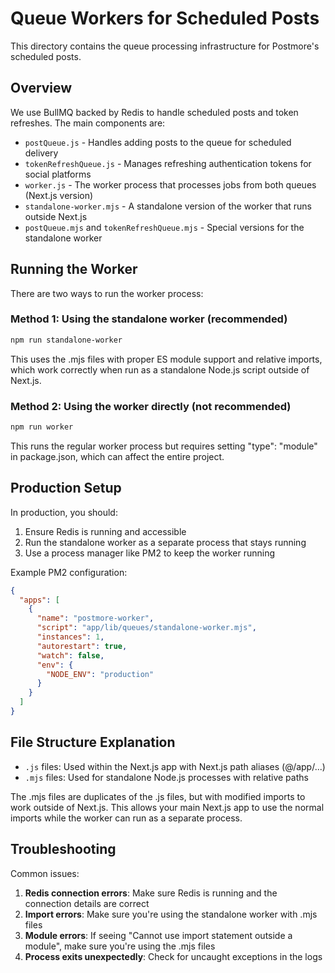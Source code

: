 # Queue Workers for Scheduled Posts

This directory contains the queue processing infrastructure for Postmore's scheduled posts.

## Overview

We use BullMQ backed by Redis to handle scheduled posts and token refreshes. The main components are:

- `postQueue.js` - Handles adding posts to the queue for scheduled delivery
- `tokenRefreshQueue.js` - Manages refreshing authentication tokens for social platforms
- `worker.js` - The worker process that processes jobs from both queues (Next.js version)
- `standalone-worker.mjs` - A standalone version of the worker that runs outside Next.js
- `postQueue.mjs` and `tokenRefreshQueue.mjs` - Special versions for the standalone worker

## Running the Worker

There are two ways to run the worker process:

### Method 1: Using the standalone worker (recommended)

```bash
npm run standalone-worker
```

This uses the .mjs files with proper ES module support and relative imports, which work correctly when run as a standalone Node.js script outside of Next.js.

### Method 2: Using the worker directly (not recommended)

```bash
npm run worker
```

This runs the regular worker process but requires setting "type": "module" in package.json, which can affect the entire project.

## Production Setup

In production, you should:

1. Ensure Redis is running and accessible
2. Run the standalone worker as a separate process that stays running
3. Use a process manager like PM2 to keep the worker running

Example PM2 configuration:

```json
{
  "apps": [
    {
      "name": "postmore-worker",
      "script": "app/lib/queues/standalone-worker.mjs",
      "instances": 1,
      "autorestart": true,
      "watch": false,
      "env": {
        "NODE_ENV": "production"
      }
    }
  ]
}
```

## File Structure Explanation

- `.js` files: Used within the Next.js app with Next.js path aliases (@/app/...)
- `.mjs` files: Used for standalone Node.js processes with relative paths

The .mjs files are duplicates of the .js files, but with modified imports to work outside of Next.js. This allows your main Next.js app to use the normal imports while the worker can run as a separate process.

## Troubleshooting

Common issues:

1. **Redis connection errors**: Make sure Redis is running and the connection details are correct
2. **Import errors**: Make sure you're using the standalone worker with .mjs files
3. **Module errors**: If seeing "Cannot use import statement outside a module", make sure you're using the .mjs files
4. **Process exits unexpectedly**: Check for uncaught exceptions in the logs
